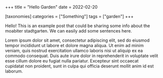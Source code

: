 +++
title = "Hello Garden"
date = 2022-02-20

[taxonomies]
categories = ["Something"]
tags = ["garden"]
+++

Hello! This is an example post that could be sharing some info about the moabiter stadtgarten. We can easily add some sentences here.

<!-- more -->

Lorem ipsum dolor sit amet, consectetur adipiscing elit, sed do eiusmod tempor
incididunt ut labore et dolore magna aliqua. Ut enim ad minim veniam, quis
nostrud exercitation ullamco laboris nisi ut aliquip ex ea commodo consequat.
Duis aute irure dolor in reprehenderit in voluptate velit esse cillum dolore
eu fugiat nulla pariatur. Excepteur sint occaecat cupidatat non proident, sunt
in culpa qui officia deserunt mollit anim id est laborum.
